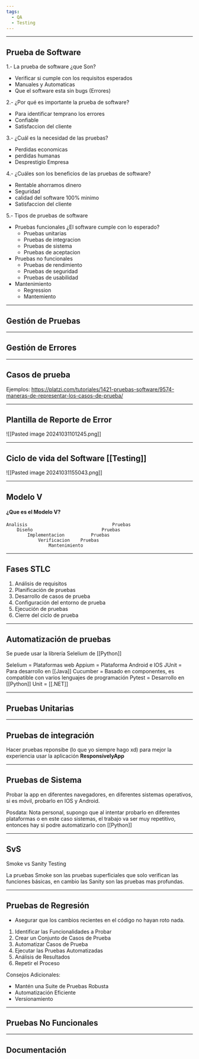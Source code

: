 ```yaml
---
tags:
  - QA
  - Testing
---
```

---
## Prueba de Software

1.- La prueba de software ¿que Son?
* Verificar si cumple con los requisitos esperados
* Manuales y Automaticas
* Que el software esta sin bugs (Errores)

2.- ¿Por qué es importante la prueba de software?
* Para identificar temprano los errores
* Confiable
* Satisfaccion del cliente 

3.- ¿Cuál es la necesidad de las pruebas?
* Perdidas economicas 
* perdidas humanas 
* Desprestigio Empresa

4.- ¿Cuáles son los beneficios de las pruebas de software?
* Rentable ahorramos dinero
* Seguridad 
* calidad del software 100% minimo
* Satisfaccion del cliente

5.- Tipos de pruebas de software
* Pruebas funcionales ¿El software cumple con lo esperado?
    - Pruebas unitarias
    - Pruebas de integracion 
    - Pruebas de sistema
    - Pruebas de aceptacion
* Pruebas no funcionales
    - Pruebas de rendimiento 
    - Pruebas de seguridad
    - Pruebas de usabilidad
* Mantenimiento
    - Regression 
    - Mantemiento



---
## Gestión de Pruebas



---
## Gestión de Errores



---
## Casos de prueba
Ejemplos:
https://platzi.com/tutoriales/1421-pruebas-software/9574-maneras-de-representar-los-casos-de-prueba/



---
## Plantilla de Reporte de Error
![[Pasted image 20241031101245.png]]





---
## Ciclo de vida del Software [[Testing]]
![[Pasted image 20241031155043.png]]



---
## Modelo V

#### ¿Que es el Modelo V?
	Analisis                                Pruebas 
	    Diseño                          Pruebas 
	        Implementacion          Pruebas 
	            Verificacion    Pruebas 
	                Mantenimiento 



---
## Fases STLC

1) Análisis de requisitos
2) Planificación de pruebas
3) Desarrollo de casos de prueba
4) Configuración del entorno de prueba
5) Ejecución de pruebas
6) Cierre del ciclo de prueba



---
## Automatización de pruebas

Se puede usar la librería Selelium de [[Python]] 

Selelium = Plataformas web
Appium = Plataforma Android e IOS
JUnit = Para desarrollo en [[Java]]
Cucumber = Basado en componentes, es compatible con varios lenguajes de programación
Pytest = Desarrollo en [[Python]]
Unit = [[.NET]]



---
## Pruebas Unitarias



---
## Pruebas de integración
Hacer pruebas reponsibe (lo que yo siempre hago xd) para mejor la experiencia usar la aplicación 
**ResponsivelyApp** 


---
## Pruebas de Sistema
Probar la app en diferentes navegadores, en diferentes sistemas operativos, si es móvil, probarlo en IOS y Android.

Posdata: Nota personal, supongo que al intentar probarlo en diferentes plataformas o en este caso sistemas, el trabajo va ser muy repetitivo, entonces hay si podre automatizarlo con [[Python]]



---
## SvS
Smoke vs Sanity Testing


La pruebas Smoke son las pruebas superficiales que solo verifican las funciones básicas, en cambio las Sanity son las pruebas mas profundas.



---
## Pruebas de Regresión

- Asegurar que los cambios recientes en el código no hayan roto nada. 

1) Identificar las Funcionalidades a Probar
2) Crear un Conjunto de Casos de Prueba
3) Automatizar Casos de Prueba
4) Ejecutar las Pruebas Automatizadas
5) Análisis de Resultados
6) Repetir el Proceso

Consejos Adicionales:
- Mantén una Suite de Pruebas Robusta
- Automatización Eficiente
- Versionamiento



---
## Pruebas No Funcionales




---
## Documentación
